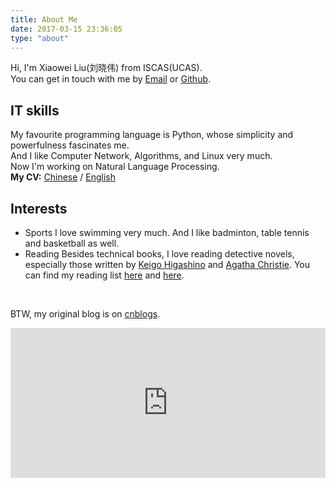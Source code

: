 ```yaml
---
title: About Me
date: 2017-03-15 23:36:05
type: "about"
---
```


Hi, I'm Xiaowei Liu(刘晓伟) from ISCAS(UCAS).  
You can get in touch with me by [Email](mailto:liu_xiaowei@foxmail.com) or [Github](https://github.com/lxw0109).

## IT skills
My favourite programming language is Python, whose simplicity and powerfulness fascinates me.  
And I like Computer Network, Algorithms, and Linux very much.  
Now I'm working on Natural Language Processing.  
**My CV:** [Chinese](/CV_zh/) / [English](/CV_zh/)  

## Interests
<!--
### 指数基金
-->
* Sports
 I love swimming very much. And I like badminton, table tennis and basketball as well.
* Reading
 Besides technical books, I love reading detective novels, especially those written by [Keigo Higashino](https://en.wikipedia.org/wiki/Keigo_Higashino) and [Agatha Christie](https://en.wikipedia.org/wiki/Agatha_Christie). You can find my reading list [here](http://xiaoweiliu.cn/2016/08/08/Keigo-Higashino/) and [here](http://xiaoweiliu.cn/2016/08/08/Keigo-Higashino/).

<br/>

BTW, my original blog is on [cnblogs](http://www.cnblogs.com/lxw0109).

<iframe src="https://lxw0109.github.io/donate-page/simple/" style="overflow-x:hidden;overflow-y:hidden; border:0xp none #fff; min-height:240px; width:100%;"  frameborder="0" scrolling="no"></iframe>
